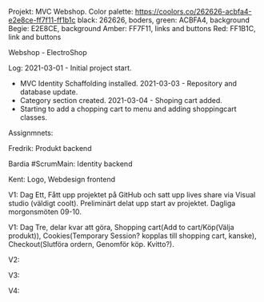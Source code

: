 Projekt: MVC Webshop.
Color palette: https://coolors.co/262626-acbfa4-e2e8ce-ff7f11-ff1b1c
black: 262626, boders,
green: ACBFA4, background
Begie: E2E8CE, background
Amber: FF7F11, links and buttons
Red: FF1B1C, link and buttons

Webshop - ElectroShop

Log:
2021-03-01 - Initial project start.
- MVC Identity Schaffolding installed.
2021-03-03 - Repository and database update.
- Category section created.
2021-03-04 - Shoping cart added.
- Starting to add a chopping cart to menu and adding shoppingcart classes.


Assignmnets:

Fredrik:
Produkt backend 

Bardia #ScrumMain:
Identity backend 

Kent:
Logo, Webdesign frontend


V1: Dag Ett, Fått upp projektet på GitHub och satt upp lives share via Visual studio (väldigt coolt). Preliminärt delat upp start av projektet. Dagliga morgonsmöten 09-10.

V1: Dag Tre, delar kvar att göra, Shopping cart(Add to cart/Köp(Välja produkt)), Cookies(Temporary Session? kopplas till shopping cart, kanske), Checkout(Slutföra ordern, Genomför köp. Kvitto?).

V2:

V3:

V4:

